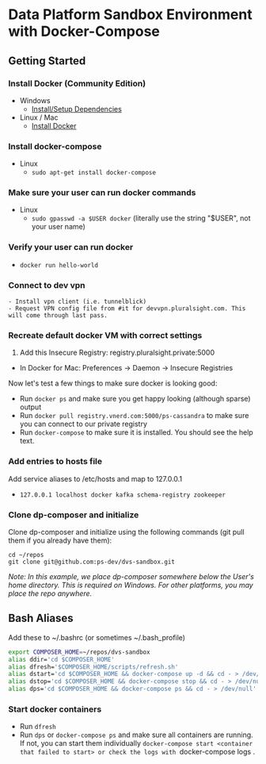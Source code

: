 # Data Platform Sandbox Environment with Docker-Compose

## Getting Started

### Install Docker (Community Edition)

- Windows
    - [Install/Setup Dependencies](https://github.com/ps-dev/ps-docker#install-dependencies)
- Linux / Mac
    - [Install Docker](https://www.docker.com/products/overview)

### Install docker-compose
- Linux
    - `sudo apt-get install docker-compose`

### Make sure your user can run docker commands
- Linux
    - `sudo gpasswd -a $USER docker` (literally use the string "$USER", not your user name)

### Verify your user can run docker
- `docker run hello-world`

### Connect to dev vpn
    - Install vpn client (i.e. tunnelblick)
    - Request VPN config file from #it for devvpn.pluralsight.com. This will come through last pass.

### Recreate default docker VM with correct settings

<!-- 1. Add `10.107.7.144  registry.pluralsight.private` to your hosts file -->
1. Add this Insecure Registry: registry.pluralsight.private:5000
- In Docker for Mac: Preferences -> Daemon -> Insecure Registries

Now let's test a few things to make sure docker is looking good:

- Run `docker ps` and make sure you get happy looking (although sparse) output
- Run `docker pull registry.vnerd.com:5000/ps-cassandra` to make sure you can connect to our private registry
- Run `docker-compose` to make sure it is installed. You should see the help text.

### Add entries to hosts file<a name="hostentries"></a>

Add service aliases to /etc/hosts and map to 127.0.0.1
- `127.0.0.1 localhost docker kafka schema-registry zookeeper`

### Clone dp-composer and initialize

Clone dp-composer and initialize using the following commands (git pull them if you already have them):

```
cd ~/repos
git clone git@github.com:ps-dev/dvs-sandbox.git
```

*Note: In this example, we place dp-composer somewhere below the User's home directory. This is required on Windows.
For other platforms, you may place the repo anywhere.*


## Bash Aliases

Add these to ~/.bashrc (or sometimes ~/.bash_profile)

```bash
export COMPOSER_HOME=~/repos/dvs-sandbox
alias ddir='cd $COMPOSER_HOME'
alias dfresh='$COMPOSER_HOME/scripts/refresh.sh'
alias dstart='cd $COMPOSER_HOME && docker-compose up -d && cd - > /dev/null'
alias dstop='cd $COMPOSER_HOME && docker-compose stop && cd - > /dev/null'
alias dps='cd $COMPOSER_HOME && docker-compose ps && cd - > /dev/null'
```

### Start docker containers

- Run `dfresh`
- Run `dps` or `docker-compose ps` and make sure all containers are running.  If not, you can start them individually `docker-compose start <container that failed to start> or check the logs with `docker-compose logs <containerName>.
